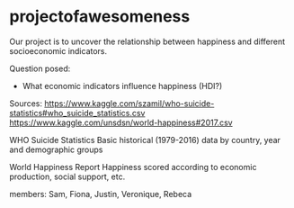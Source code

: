 # projectofawesomeness

Our project is to uncover the relationship between happiness and different socioeconomic indicators.

Question posed: 
-    What economic indicators influence happiness (HDI?)

Sources:
https://www.kaggle.com/szamil/who-suicide-statistics#who_suicide_statistics.csv
https://www.kaggle.com/unsdsn/world-happiness#2017.csv

WHO Suicide Statistics
Basic historical (1979-2016) data by country, year and demographic groups

World Happiness Report
Happiness scored according to economic production, social support, etc.

members: Sam, Fiona, Justin, Veronique, Rebeca 
